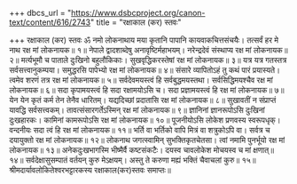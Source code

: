 +++
dbcs_url = "https://www.dsbcproject.org/canon-text/content/616/2743"
title = "रक्षाकाल (कर) स्तवः"

+++
रक्षाकाल (कर) स्तवः
ॐ नमो लोकनाथाय
मया कृतानि पापानि कायवाकचित्तसंचयैः। 
तत्सर्वं हर मे नाथ रक्ष मां लोकनायक॥ १॥
नेपाले द्वादशाब्देषु अनावृष्टिर्महाभयम्। 
नरेन्द्रदेवं संस्थाप्य रक्ष मां लोकनायक॥ २॥
मर्त्यभूमौ च पाताले दुःखिनो बहुलौकिकाः। 
सुखवृद्धिकरस्तेषां रक्ष मां लोकनायक॥ ३॥
यत्र यत्र गतस्तत्र सर्वसत्त्वानुकम्पया। 
समुद्धरसि पापेभ्यो रक्ष मां लोकनायक॥ ४॥
संसारे व्यापितोऽहं तु कथं पारं प्रयास्यते। 
त्वमेव शरणं तत्र रक्ष मां लोकनायक॥ ५॥
सर्वदेवमयस्त्वं हि सर्वबुद्धमयस्तथा। 
सर्वसिद्धिमयश्चैव रक्ष मां लोकनायक॥ ६॥
सदा कृपामयस्त्वं हि सदा रक्षामयोऽसि च। 
सदा प्रज्ञामयस्त्वं हि रक्ष मां लोकनायक॥ ७॥
येन येन कृतं कर्म तेन तेनैव धारितम्। 
यद्यदिच्छां प्रदातासि रक्ष मां लोकनायक॥ ८॥
सुखावतीं न संप्राप्तं यावद्धि सर्वसत्त्वकम्। 
तावत्संसारगर्तेऽस्मिन् रक्ष मां लोकनायक॥ ९॥
ज्ञानिनां ज्ञानरूपोऽसि दुःखिनां दुःखहारकः। 
कामिनां कामरूपोऽसि रक्ष मां लोकनायक॥ १०॥
पूजनीयोऽसि लोकेश प्रणवस्य स्वरूपधृक्। 
वन्दनीयः सदा त्वं हि रक्ष मां लोकनायक॥ ११॥
भर्ति वा भर्तिको वापि मित्रं वा शत्रुकोऽपि वा। 
सर्वत्र च दयायुक्तो रक्ष मां लोकनायक॥ १२॥
लोकनाथ जगत्स्वामिन् सुभक्तिकृतचेतसा। 
त्वां नमामि पुनर्भूयो रक्ष मां लोकनायक॥ १३॥
अनेकदुःखभागस्मि भीष्मैर्वै कष्टसंकटैः। 
दयस्व चावलोकेश मोचयस्व च मां क्षणात्॥ १४॥
सर्वदेक्षासुसम्पातं वर्तयन् कुरु मेऽक्षयम्। 
अस्तु ते करुणा मह्यं भक्तिं चैवाचलां कुरु॥ १५॥
श्रीमदार्यावलोकितेश्वरभट्टारकस्य
रक्षाकाल(कर)स्तवः समाप्तः॥
